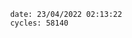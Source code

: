 

                date: 23/04/2022 02:13:22
                cycles: 58140

                         
